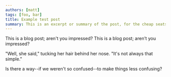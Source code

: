 ```yaml
---
authors: [matt]
tags: [foo, bar]
title: Example test post
summary: This is an excerpt or summary of the post, for the cheap seats in front.
---
```


This is a blog post; aren't you impressed?
This is a blog post; aren’t you impressed?

"Well, she said," tucking her hair behind her nose. "It's not always that simple."

Is there a way--if we weren't so confused--to make things less confusing?
